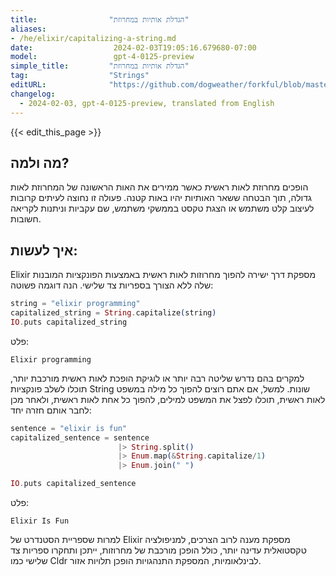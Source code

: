```yaml
---
title:                "הגדלת אותיות במחרוזת"
aliases:
- /he/elixir/capitalizing-a-string.md
date:                  2024-02-03T19:05:16.679680-07:00
model:                 gpt-4-0125-preview
simple_title:         "הגדלת אותיות במחרוזת"
tag:                  "Strings"
editURL:              "https://github.com/dogweather/forkful/blob/master/content/he/elixir/capitalizing-a-string.md"
changelog:
  - 2024-02-03, gpt-4-0125-preview, translated from English
---
```


{{< edit_this_page >}}

## מה ולמה?

הופכים מחרוזת לאות ראשית כאשר ממירים את האות הראשונה של המחרוזת לאות גדולה, תוך הבטחה ששאר האותיות יהיו באות קטנה. פעולה זו נחוצה לעיתים קרובות לעיצוב קלט משתמש או הצגת טקסט בממשקי משתמש, שם עקביות וניתנות לקריאה חשובות.

## איך לעשות:

Elixir מספקת דרך ישירה להפוך מחרוזות לאות ראשית באמצעות הפונקציות המובנות שלה ללא הצורך בספריות צד שלישי. הנה דוגמה פשוטה:

```elixir
string = "elixir programming"
capitalized_string = String.capitalize(string)
IO.puts capitalized_string
```

פלט:

```
Elixir programming
```

למקרים בהם נדרש שליטה רבה יותר או לוגיקת הופכת לאות ראשית מורכבת יותר, תוכלו לשלב פונקציות String שונות. למשל, אם אתם רוצים להפוך כל מילה במשפט לאות ראשית, תוכלו לפצל את המשפט למילים, להפוך כל אחת לאות ראשית, ולאחר מכן לחבר אותם חזרה יחד:

```elixir
sentence = "elixir is fun"
capitalized_sentence = sentence 
                        |> String.split() 
                        |> Enum.map(&String.capitalize/1) 
                        |> Enum.join(" ")

IO.puts capitalized_sentence
```

פלט:

```
Elixir Is Fun
```

למרות שספריית הסטנדרט של Elixir מספקת מענה לרוב הצרכים, למניפולציה טקסטואלית עדינה יותר, כולל הופכן מורכבת של מחרוזות, ייתכן ותחקרו ספריות צד שלישי כמו Cldr לבינלאומיות, המספקת התנהגויות הופכן תלויות אזור.
